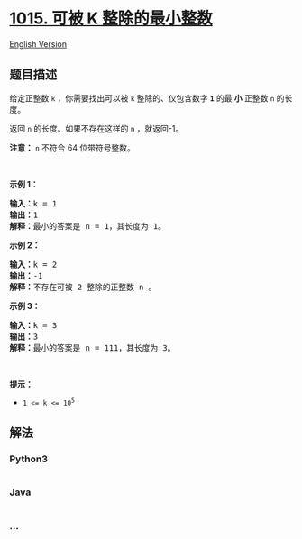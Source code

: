 # [1015. 可被 K 整除的最小整数](https://leetcode.cn/problems/smallest-integer-divisible-by-k)

[English Version](/solution/1000-1099/1015.Smallest%20Integer%20Divisible%20by%20K/README_EN.md)

## 题目描述

<!-- 这里写题目描述 -->

<p>给定正整数 <code>k</code>&nbsp;，你需要找出可以被 <code>k</code>&nbsp;整除的、仅包含数字 <code><strong>1</strong></code> 的最 <strong>小</strong> 正整数 <code>n</code>&nbsp;的长度。</p>

<p>返回 <code>n</code>&nbsp;的长度。如果不存在这样的 <code>n</code>&nbsp;，就返回-1。</p>

<p><strong>注意：</strong> <code>n</code>&nbsp;不符合 64 位带符号整数。</p>

<p>&nbsp;</p>

<p><strong>示例 1：</strong></p>

<pre>
<strong>输入：</strong>k = 1
<strong>输出：</strong>1
<strong>解释：</strong>最小的答案是 n = 1，其长度为 1。</pre>

<p><strong>示例 2：</strong></p>

<pre>
<strong>输入：</strong>k = 2
<strong>输出：</strong>-1
<strong>解释：</strong>不存在可被 2 整除的正整数 n 。</pre>

<p><strong>示例 3：</strong></p>

<pre>
<strong>输入：</strong>k = 3
<strong>输出：</strong>3
<strong>解释：</strong>最小的答案是 n = 111，其长度为 3。</pre>

<p>&nbsp;</p>

<p><strong>提示：</strong></p>

<ul>
	<li><code>1 &lt;= k &lt;= 10<sup>5</sup></code></li>
</ul>

## 解法

<!-- 这里可写通用的实现逻辑 -->

<!-- tabs:start -->

### **Python3**

<!-- 这里可写当前语言的特殊实现逻辑 -->

```python

```

### **Java**

<!-- 这里可写当前语言的特殊实现逻辑 -->

```java

```

### **...**

```

```

<!-- tabs:end -->
